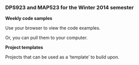 ### DPS923 and MAP523 for the Winter 2014 semester

**Weekly code samples**

Use your browser to view the code examples.

Or, you can pull them to your computer.

**Project templates**

Projects that can be used as a ‘template’ to build upon.
